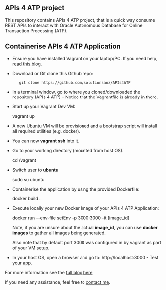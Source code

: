 APIs 4 ATP project
------

This repository contains APIs 4 ATP project, that is a quick way consume REST APIs to interact with Oracle Autonomous Database for Online Transaction Processing (ATP). 

Containerise APIs 4 ATP Application
------

   - Ensure you have installed Vagrant on your laptop/PC. If you need help, [read this blog](https://redthunder.blog/2018/02/13/teaching-how-to-use-vagrant-to-simplify-building-local-dev-and-test-environments/). 

   - Download or Git clone this Github repo: 

			git clone https://github.com/solutionsanz/APIs4ATP

   - In a terminal window, go to where you cloned/downloaded the repository (APIs 4 ATP) – Notice that the Vagrantfile is already in there.

   - Start up your Vagrant Dev VM:

        vagrant up

   - A new Ubuntu VM will be provisioned and a bootstrap script will install all required utilities (e.g. docker).

   - You can now **vagrant ssh** into it.

   - Go to your working directory (mounted from host OS).

        cd /vagrant

   - Switch user to **ubuntu**

        sudo su ubuntu

   - Containerise the application by using the provided Dockerfile:

        docker build .

   - Execute locally your new Docker Image of your APIs 4 ATP Application:

        docker run --env-file setEnv -p 3000:3000 -it [image_id] 

     Note, if you are unsure about the actual **image_id**, you can use **docker images** to gather all images being generated.

     Also note that by default port 3000 was configured in by vagrant as part of your VM setup.

   - In your host OS, open a browser and go to: http://localhost:3000 - Test your app. 
    

For more information see the [full blog here](https://redthunder.blog/2018/08/22/teaching-how-to-get-microservices-to-consume-oracle-autonomous-transaction-processing-database-atp/)

    
If you need any assistance, feel free to [contact me](https://www.linkedin.com/in/citurria/).